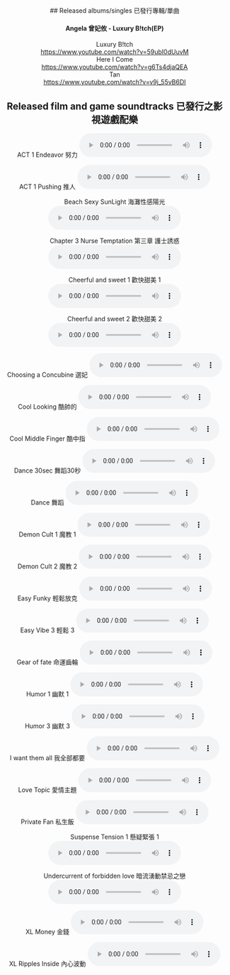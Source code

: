 


<div style="text-align: center;">
## Released albums/singles 已發行專輯/單曲

#### Angela 曾妃攸 - Luxury B!tch(EP)  
Luxury B!tch  
https://www.youtube.com/watch?v=59ubI0dUuvM  
Here I Come  
https://www.youtube.com/watch?v=g6Ts4djaQEA  
Tan  
https://www.youtube.com/watch?v=v9j_55vB6DI  



## Released film and game soundtracks 已發行之影視遊戲配樂

ACT 1 Endeavor 努力
<audio controls>
  <source src="audio/ACT-1-Endeavor.mp3" type="audio/mpeg">
  Your browser does not support the audio element.
</audio>

ACT 1 Pushing 推人
<audio controls>
  <source src="audio/ACT-1-Pushing.mp3" type="audio/mpeg">
  Your browser does not support the audio element.
</audio>

Beach Sexy SunLight 海灘性感陽光
<audio controls>
  <source src="audio/Beach-Sexy-Light.mp3" type="audio/mpeg">
  Your browser does not support the audio element.
</audio>

Chapter 3 Nurse Temptation 第三章 護士誘惑
<audio controls>
  <source src="audio/Chapter-3-Nurse-Temptation.mp3" type="audio/mpeg">
  Your browser does not support the audio element.
</audio>

Cheerful and sweet 1 歡快甜美 1
<audio controls>
  <source src="audio/Cheerful-and-sweet-1.mp3" type="audio/mpeg">
  Your browser does not support the audio element.
</audio>

Cheerful and sweet 2 歡快甜美 2
<audio controls>
  <source src="audio/Cheerful-and-sweet-2.mp3" type="audio/mpeg">
  Your browser does not support the audio element.
</audio>

Choosing a Concubine 選妃
<audio controls>
  <source src="audio/Choosing-a-Concubine.mp3" type="audio/mpeg">
  Your browser does not support the audio element.
</audio>

Cool Looking 酷帥的
<audio controls>
  <source src="audio/Cool-Looking.mp3" type="audio/mpeg">
  Your browser does not support the audio element.
</audio>

Cool Middle Finger 酷中指
<audio controls>
  <source src="audio/Cool-Middle-Finger.mp3" type="audio/mpeg">
  Your browser does not support the audio element.
</audio>

Dance 30sec 舞蹈30秒
<audio controls>
  <source src="audio/Dance-30sec.mp3" type="audio/mpeg">
  Your browser does not support the audio element.
</audio>

Dance 舞蹈
<audio controls>
  <source src="audio/Dance-90sec.mp3" type="audio/mpeg">
  Your browser does not support the audio element.
</audio>

Demon Cult 1 魔教 1
<audio controls>
  <source src="audio/Demon-Cult-1.mp3" type="audio/mpeg">
  Your browser does not support the audio element.
</audio>

Demon Cult 2 魔教 2
<audio controls>
  <source src="audio/Demon-Cult-2.mp3" type="audio/mpeg">
  Your browser does not support the audio element.
</audio>

Easy Funky 輕鬆放克
<audio controls>
  <source src="audio/Easy-Funky.mp3" type="audio/mpeg">
  Your browser does not support the audio element.
</audio>

Easy Vibe 3 輕鬆 3
<audio controls>
  <source src="audio/Easy-Vibe-3.mp3" type="audio/mpeg">
  Your browser does not support the audio element.
</audio>

Gear of fate 命運齒輪
<audio controls>
  <source src="audio/Gear-of-fate.mp3" type="audio/mpeg">
  Your browser does not support the audio element.
</audio>

Humor 1 幽默 1
<audio controls>
  <source src="audio/Humor-1.mp3" type="audio/mpeg">
  Your browser does not support the audio element.
</audio>

Humor 3 幽默 3
<audio controls>
  <source src="audio/Humor-3.mp3" type="audio/mpeg">
  Your browser does not support the audio element.
</audio>

I want them all 我全部都要
<audio controls>
  <source src="audio/I-want-them-all.mp3" type="audio/mpeg">
  Your browser does not support the audio element.
</audio>

Love Topic 愛情主題
<audio controls>
  <source src="audio/Love-Topic.mp3" type="audio/mpeg">
  Your browser does not support the audio element.
</audio>

Private Fan 私生飯
<audio controls>
  <source src="audio/Private-Fan.mp3" type="audio/mpeg">
  Your browser does not support the audio element.
</audio>

Suspense Tension 1 懸疑緊張 1
<audio controls>
  <source src="audio/Suspense-Tension-1-Surge.mp3" type="audio/mpeg">
  Your browser does not support the audio element.
</audio>

Undercurrent of forbidden love 暗流湧動禁忌之戀
<audio controls>
  <source src="audio/Undercurrent-of-forbidden-love.mp3" type="audio/mpeg">
  Your browser does not support the audio element.
</audio>

XL Money 金錢
<audio controls>
  <source src="audio/XL-Money.mp3" type="audio/mpeg">
  Your browser does not support the audio element.
</audio>

XL Ripples Inside 內心波動
<audio controls>
  <source src="audio/XL-Ripples-Inside.mp3" type="audio/mpeg">
  Your browser does not support the audio element.
</audio>

</div>
